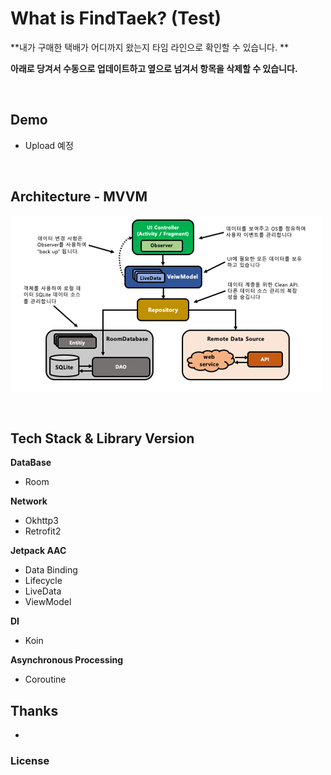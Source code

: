 # What is FindTaek? (Test)

**내가 구매한 택배가 어디까지 왔는지 타임 라인으로 확인할 수 있습니다. **

**아래로 당겨서 수동으로 업데이트하고 옆으로 넘겨서 항목을 삭제할 수 있습니다.**

<br>

## Demo

- Upload 예정

<br>

## Architecture - MVVM

![mvvm](https://github.com/hongbeomi/FindTaek/blob/master/Demo%26Picture/mvvm.png)

<br>

## Tech Stack & Library Version

**DataBase**

- Room

**Network**

- Okhttp3
- Retrofit2

**Jetpack AAC**

- Data Binding
- Lifecycle
- LiveData
- ViewModel

**DI**

- Koin

**Asynchronous Processing**

- Coroutine



## Thanks

- 



### License